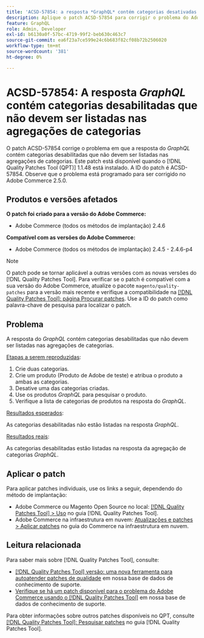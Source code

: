 ```yaml
---
title: 'ACSD-57854: a resposta *GraphQL* contém categorias desativadas que não devem ser listadas nas agregações de categorias'
description: Aplique o patch ACSD-57854 para corrigir o problema do Adobe Commerce em que a resposta *GraphQL* contém categorias desativadas que não devem ser listadas nas agregações de categorias.
feature: GraphQL
role: Admin, Developer
exl-id: b6130a0f-57bc-4719-99f2-beb630c463c7
source-git-commit: ea6f23a7ce599e24c6b683f82cf08b72b2506020
workflow-type: tm+mt
source-wordcount: '381'
ht-degree: 0%

---
```


# ACSD-57854: A resposta *GraphQL* contém categorias desabilitadas que não devem ser listadas nas agregações de categorias

O patch ACSD-57854 corrige o problema em que a resposta do *GraphQL* contém categorias desabilitadas que não devem ser listadas nas agregações de categorias. Este patch está disponível quando o [!DNL Quality Patches Tool (QPT)] 1.1.48 está instalado. A ID do patch é ACSD-57854. Observe que o problema está programado para ser corrigido no Adobe Commerce 2.5.0.

## Produtos e versões afetados

**O patch foi criado para a versão do Adobe Commerce:**

* Adobe Commerce (todos os métodos de implantação) 2.4.6

**Compatível com as versões do Adobe Commerce:**

* Adobe Commerce (todos os métodos de implantação) 2.4.5 - 2.4.6-p4

>[!NOTE]
>
>O patch pode se tornar aplicável a outras versões com as novas versões do [!DNL Quality Patches Tool]. Para verificar se o patch é compatível com a sua versão do Adobe Commerce, atualize o pacote `magento/quality-patches` para a versão mais recente e verifique a compatibilidade na [[!DNL Quality Patches Tool]: página Procurar patches](https://experienceleague.adobe.com/tools/commerce-quality-patches/index.html?lang=pt-BR). Use a ID do patch como palavra-chave de pesquisa para localizar o patch.

## Problema

A resposta do *GraphQL* contém categorias desabilitadas que não devem ser listadas nas agregações de categorias.

<u>Etapas a serem reproduzidas</u>:

1. Crie duas categorias.
1. Crie um produto (Produto de Adobe de teste) e atribua o produto a ambas as categorias.
1. Desative uma das categorias criadas.
1. Use os produtos *GraphQL* para pesquisar o produto.
1. Verifique a lista de categorias de produtos na resposta do *GraphQL*.

<u>Resultados esperados</u>:

As categorias desabilitadas não estão listadas na resposta *GraphQL*.

<u>Resultados reais</u>:

As categorias desabilitadas estão listadas na resposta da agregação de categorias *GraphQL*.

## Aplicar o patch

Para aplicar patches individuais, use os links a seguir, dependendo do método de implantação:

* Adobe Commerce ou Magento Open Source no local: [[!DNL Quality Patches Tool] > Uso](https://experienceleague.adobe.com/docs/commerce-operations/tools/quality-patches-tool/usage.html?lang=pt-BR) no guia [!DNL Quality Patches Tool].
* Adobe Commerce na infraestrutura em nuvem: [Atualizações e patches > Aplicar patches](https://experienceleague.adobe.com/docs/commerce-cloud-service/user-guide/develop/upgrade/apply-patches.html?lang=pt-BR) no guia do Commerce na infraestrutura em nuvem.

## Leitura relacionada

Para saber mais sobre [!DNL Quality Patches Tool], consulte:

* [[!DNL Quality Patches Tool] versão: uma nova ferramenta para autoatender patches de qualidade](/help/announcements/adobe-commerce-announcements/magento-quality-patches-released-new-tool-to-self-serve-quality-patches.md) em nossa base de dados de conhecimento de suporte.
* [Verifique se há um patch disponível para o problema do Adobe Commerce usando o [!DNL Quality Patches Tool]](/help/support-tools/patches-available-in-qpt-tool/check-patch-for-magento-issue-with-magento-quality-patches.md) em nossa base de dados de conhecimento de suporte.

Para obter informações sobre outros patches disponíveis no QPT, consulte [[!DNL Quality Patches Tool]: Pesquisar patches](https://experienceleague.adobe.com/tools/commerce-quality-patches/index.html?lang=pt-BR) no guia [!DNL Quality Patches Tool].
